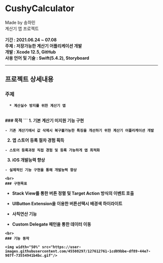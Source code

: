 # CushyCalculator
Made by 송하민 <br>
계산기 앱 프로젝트 <br><br>
<strong>기간 : 2021.06.24 ~ 07.08 <br>
주제 : 저장가능한 계산기 어플리케이션 개발 <br>
개발 : Xcode 12.5, GitHub <br>
사용 언어 및 기술 : Swift(5.4.2), Storyboard <br><strong>

--------------

## 프로젝트 상세내용
### 주제
```
  * 계산실수 방지를 위한 계산기 앱
```
<br>
### 목적
```
  1. 기본 계산기 미지원 기능 구현 
  
    - 기존 계산기에서 값 삭제시 복구불가능한 특징을 개선하기 위한 계산기 어플리케이션 개발 
    
  2. 앱 스토어 등록 절차 경험 획득
 
    - 스토어 등록과정 직접 경험 및 등록 가능하게 앱 최적화
    
  3. iOS 개발능력 향상
  
    - 실제적인 기능 구현을 통해 개발능력 향상
```
<br>
### 구현목표
```
  * Stack View를 통한 버튼 정렬 및 Target Action 방식의 이벤트 호출
  
  * UIButton Extension을 이용한 버튼선택시 배경색 하이라이트
  
  * 사칙연산 기능
  
  * Custom Delegate 패턴을 통한 데이터 이동
```
<br>
### 기능 동작

<img width="50%" src="https://user-images.githubusercontent.com/45508297/127612761-1cd09bbe-df89-44e7-907f-73554941b4bc.gif"/>



